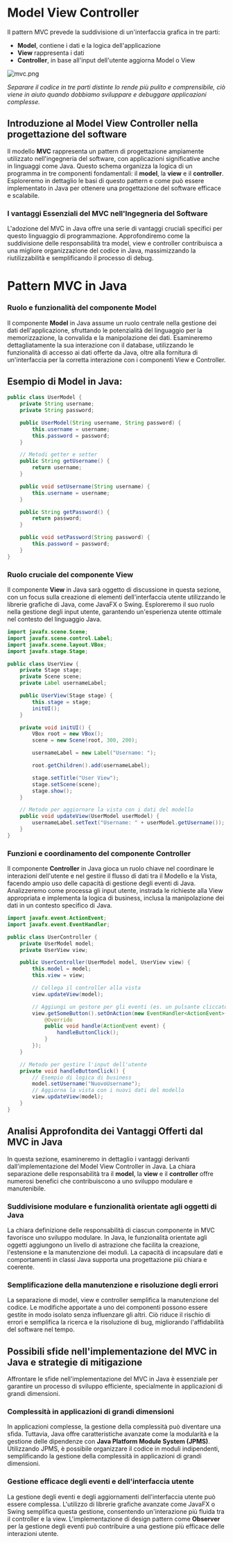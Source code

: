 # Model View Controller
Il pattern MVC prevede la suddivisione di un'interfaccia grafica in tre parti:

- **Model**, contiene i dati e la logica dell'applicazione
- **View** rappresenta i dati
- **Controller**, in base all'input dell'utente aggiorna Model o View

![mvc.png](..%2F..%2F..%2F..%2Fresources%2Fmvc.png)

_Separare il codice in tre parti distinte lo rende più pulito e comprensibile, ciò viene in aiuto quando dobbiamo sviluppare e debuggare applicazioni complesse._

## Introduzione al Model View Controller nella progettazione del software
Il modello **MVC** rappresenta un pattern di progettazione ampiamente utilizzato nell'ingegneria del software, con applicazioni significative anche in linguaggi come Java. 
Questo schema organizza la logica di un programma in tre componenti fondamentali: il **model**, la **view** e il **controller**. 
Esploreremo in dettaglio le basi di questo pattern e come può essere implementato in Java per ottenere una progettazione del software efficace e scalabile.

### I vantaggi Essenziali del MVC nell'Ingegneria del Software
L'adozione del MVC in Java offre una serie di vantaggi cruciali specifici per questo linguaggio di programmazione. Approfondiremo come la suddivisione delle responsabilità tra model, 
view e controller contribuisca a una migliore organizzazione del codice in Java, massimizzando la riutilizzabilità e semplificando il processo di debug.

# Pattern MVC in Java
### Ruolo e funzionalità del componente Model
Il componente **Model** in Java assume un ruolo centrale nella gestione dei dati dell'applicazione, sfruttando le potenzialità del linguaggio per la memorizzazione, la convalida e la manipolazione dei dati. 
Esamineremo dettagliatamente la sua interazione con il database, utilizzando le funzionalità di accesso ai dati offerte da Java, oltre alla fornitura di un'interfaccia per la corretta interazione con i componenti 
View e Controller.
## Esempio di Model in Java:
```java
public class UserModel {
    private String username;
    private String password;

    public UserModel(String username, String password) {
        this.username = username;
        this.password = password;
    }

    // Metodi getter e setter
    public String getUsername() {
        return username;
    }

    public void setUsername(String username) {
        this.username = username;
    }

    public String getPassword() {
        return password;
    }

    public void setPassword(String password) {
        this.password = password;
    }
}
```
### Ruolo cruciale del componente View
Il componente **View** in Java sarà oggetto di discussione in questa sezione, con un focus sulla creazione di elementi dell'interfaccia utente utilizzando le librerie grafiche di Java, 
come JavaFX o Swing. Esploreremo il suo ruolo nella gestione degli input utente, garantendo un'esperienza utente ottimale nel contesto del linguaggio Java.
```java
import javafx.scene.Scene;
import javafx.scene.control.Label;
import javafx.scene.layout.VBox;
import javafx.stage.Stage;

public class UserView {
    private Stage stage;
    private Scene scene;
    private Label usernameLabel;

    public UserView(Stage stage) {
        this.stage = stage;
        initUI();
    }

    private void initUI() {
        VBox root = new VBox();
        scene = new Scene(root, 300, 200);

        usernameLabel = new Label("Username: ");

        root.getChildren().add(usernameLabel);

        stage.setTitle("User View");
        stage.setScene(scene);
        stage.show();
    }

    // Metodo per aggiornare la vista con i dati del modello
    public void updateView(UserModel userModel) {
        usernameLabel.setText("Username: " + userModel.getUsername());
    }
}
```
### Funzioni e coordinamento del componente Controller
Il componente **Controller** in Java gioca un ruolo chiave nel coordinare le interazioni dell'utente e nel gestire il flusso di dati tra il Modello e la Vista, facendo ampio uso delle capacità di gestione degli 
eventi di Java. Analizzeremo come processa gli input utente, instrada le richieste alla View appropriata e implementa la logica di business, inclusa la manipolazione dei dati in un contesto specifico di Java.
```java
import javafx.event.ActionEvent;
import javafx.event.EventHandler;

public class UserController {
    private UserModel model;
    private UserView view;

    public UserController(UserModel model, UserView view) {
        this.model = model;
        this.view = view;

        // Collega il controller alla vista
        view.updateView(model);

        // Aggiungi un gestore per gli eventi (es. un pulsante cliccato)
        view.getSomeButton().setOnAction(new EventHandler<ActionEvent>() {
            @Override
            public void handle(ActionEvent event) {
                handleButtonClick();
            }
        });
    }

    // Metodo per gestire l'input dell'utente
    private void handleButtonClick() {
        // Esempio di logica di business
        model.setUsername("NuovoUsername");
        // Aggiorna la vista con i nuovi dati del modello
        view.updateView(model);
    }
}
```
## Analisi Approfondita dei Vantaggi Offerti dal MVC in Java
In questa sezione, esamineremo in dettaglio i vantaggi derivanti dall'implementazione del Model View Controller in Java. La chiara separazione delle responsabilità tra il **model**, 
la **view** e il **controller** offre numerosi benefici che contribuiscono a uno sviluppo modulare e manutenibile.

### Suddivisione modulare e funzionalità orientate agli oggetti di Java
La chiara definizione delle responsabilità di ciascun componente in MVC favorisce uno sviluppo modulare. In Java, le funzionalità orientate agli oggetti aggiungono un livello di astrazione che facilita la creazione, 
l'estensione e la manutenzione dei moduli. La capacità di incapsulare dati e comportamenti in classi Java supporta una progettazione più chiara e coerente.

### Semplificazione della manutenzione e risoluzione degli errori
La separazione di model, view e controller semplifica la manutenzione del codice. Le modifiche apportate a uno dei componenti possono essere gestite in modo isolato senza influenzare gli altri. Ciò riduce il rischio 
di errori e semplifica la ricerca e la risoluzione di bug, migliorando l'affidabilità del software nel tempo.

## Possibili sfide nell'implementazione del MVC in Java e strategie di mitigazione
Affrontare le sfide nell'implementazione del MVC in Java è essenziale per garantire un processo di sviluppo efficiente, specialmente in applicazioni di grandi dimensioni.

### Complessità in applicazioni di grandi dimensioni
In applicazioni complesse, la gestione della complessità può diventare una sfida. Tuttavia, Java offre caratteristiche avanzate come la modularità e la gestione delle dipendenze con **Java Platform Module System (JPMS)**. 
Utilizzando JPMS, è possibile organizzare il codice in moduli indipendenti, semplificando la gestione della complessità in applicazioni di grandi dimensioni.

### Gestione efficace degli eventi e dell'interfaccia utente
La gestione degli eventi e degli aggiornamenti dell'interfaccia utente può essere complessa. L'utilizzo di librerie grafiche avanzate come JavaFX o Swing semplifica questa gestione, consentendo un'interazione più 
fluida tra il controller e la view. L'implementazione di design pattern come **Observer** per la gestione degli eventi può contribuire a una gestione più efficace delle interazioni utente.

